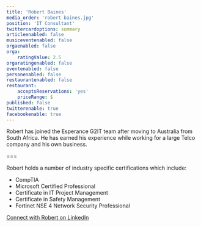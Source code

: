 ```yaml
---
title: 'Robert Baines'
media_order: 'robert baines.jpg'
position: 'IT Consultant'
twittercardoptions: summary
articleenabled: false
musiceventenabled: false
orgaenabled: false
orga:
    ratingValue: 2.5
orgaratingenabled: false
eventenabled: false
personenabled: false
restaurantenabled: false
restaurant:
    acceptsReservations: 'yes'
    priceRange: $
published: false
twitterenable: true
facebookenable: true
---
```


<p>Robert has joined the Esperance G2IT team after moving to Australia from South Africa. He has earned his experience while working for a large Telco company and his own business.</p>
<p>===</p>
<p>Robert holds a number of industry specific certifications which include:</p>
<ul>
<li>CompTIA</li>
<li>Microsoft Certified Professional</li>
<li>Certificate in IT Project Management</li>
<li>Certificate in Safety Management</li>
<li>Fortinet NSE 4 Network Security Professional</li>
</ul>
<p><a href="https://www.linkedin.com/in/rjbaines/" target="_blank" rel="noopener">Connect with Robert on LinkedIn</a></p>